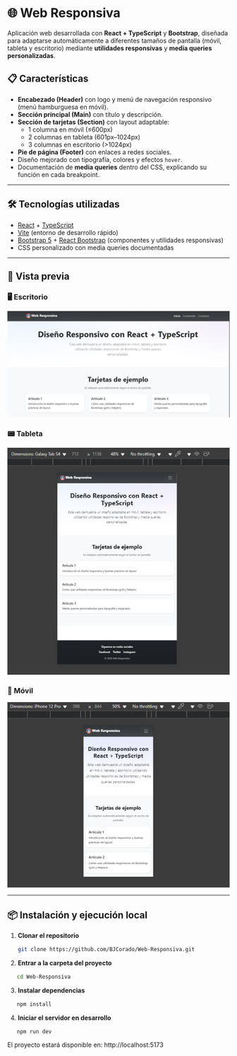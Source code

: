 # 🌐 Web Responsiva

Aplicación web desarrollada con **React + TypeScript** y **Bootstrap**, diseñada para adaptarse automáticamente a diferentes tamaños de pantalla (móvil, tableta y escritorio) mediante **utilidades responsivas** y **media queries personalizadas**.

## 📋 Características

- **Encabezado (Header)** con logo y menú de navegación responsivo (menú hamburguesa en móvil).
- **Sección principal (Main)** con título y descripción.
- **Sección de tarjetas (Section)** con layout adaptable:
  - 1 columna en móvil (≤600px)
  - 2 columnas en tableta (601px–1024px)
  - 3 columnas en escritorio (>1024px)
- **Pie de página (Footer)** con enlaces a redes sociales.
- Diseño mejorado con tipografía, colores y efectos `hover`.
- Documentación de **media queries** dentro del CSS, explicando su función en cada breakpoint.

---

## 🛠️ Tecnologías utilizadas

- [React](https://react.dev/) + [TypeScript](https://www.typescriptlang.org/)
- [Vite](https://vitejs.dev/) (entorno de desarrollo rápido)
- [Bootstrap 5](https://getbootstrap.com/) + [React Bootstrap](https://react-bootstrap.github.io/) (componentes y utilidades responsivas)
- CSS personalizado con media queries documentadas

---
## 📱 Vista previa

### 🖥️ Escritorio
![Vista escritorio](escritorio.png)

### 📟 Tableta
![Vista tableta](tablet.png)

### 📱 Móvil
![Vista móvil](telefono.png)


---

## 📦 Instalación y ejecución local

1. **Clonar el repositorio**
   ```bash
   git clone https://github.com/BJCorado/Web-Responsiva.git

2. **Entrar a la carpeta del proyecto**
```bash
   cd Web-Responsiva
```
3. **Instalar dependencias**
```bash
   npm install
```
4. **Iniciar el servidor en desarrollo**
```bash
   npm run dev
```
El proyecto estará disponible en:
http://localhost:5173

